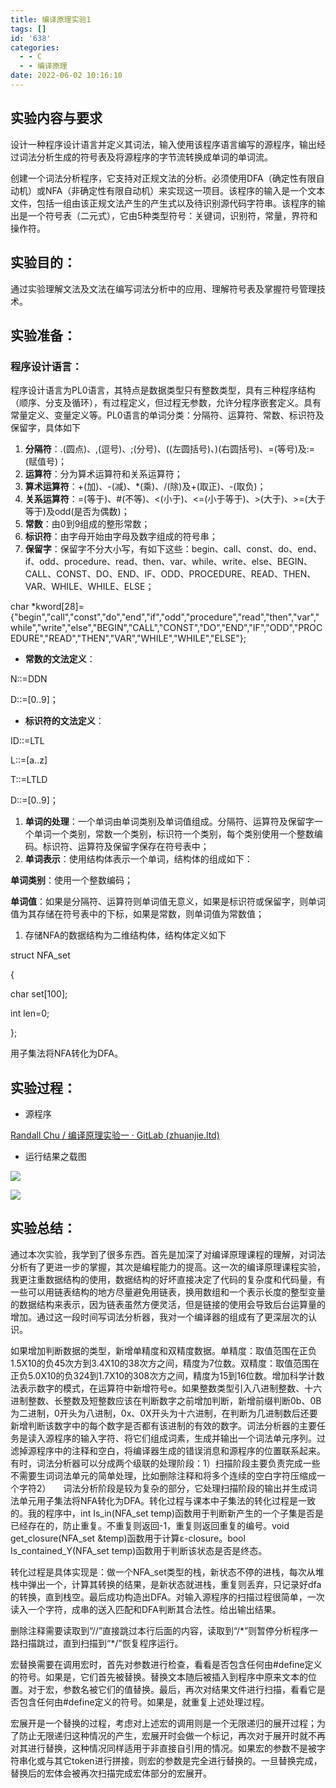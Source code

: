 ```yaml
---
title: 编译原理实验1
tags: []
id: '638'
categories:
  - - C
  - - 编译原理
date: 2022-06-02 10:16:10
---
```


## 实验内容与要求

设计一种程序设计语言并定义其词法，输入使用该程序语言编写的源程序，输出经过词法分析生成的符号表及将源程序的字节流转换成单词的单词流。

创建一个词法分析程序，它支持对正规文法的分析。必须使用DFA（确定性有限自动机）或NFA（非确定性有限自动机）来实现这一项目。该程序的输入是一个文本文件，包括一组由该正规文法产生的产生式以及待识别源代码字符串。该程序的输出是一个符号表（二元式），它由5种类型符号：关键词，识别符，常量，界符和操作符。

## 实验目的：

通过实验理解文法及文法在编写词法分析中的应用、理解符号表及掌握符号管理技术。

## 实验准备：

### 程序设计语言：

程序设计语言为PL0语言，其特点是数据类型只有整数类型，具有三种程序结构（顺序、分支及循环），有过程定义，但过程无参数，允许分程序嵌套定义。具有常量定义、变量定义等。PL0语言的单词分类：分隔符、运算符、常数、标识符及保留字，具体如下

1.  **分隔符**：.(圆点)、,(逗号)、;(分号)、((左圆括号)、)(右圆括号)、=(等号)及:=(赋值号)；
2.  **运算符**：分为算术运算符和关系运算符；
3.  **算术运算符**：+(加)、-(减)、\*(乘)、/(除)及+(取正)、-(取负)；
4.  **关系运算符**：=(等于)、#(不等)、<(小于)、<=(小于等于)、>(大于)、>=(大于等于)及odd(是否为偶数)；
5.  **常数**：由0到9组成的整形常数；
6.  **标识符**：由字母开始由字母及数字组成的符号串；
7.  **保留字**：保留字不分大小写，有如下这些：begin、call、const、do、end、if、odd、procedure、read、then、var、while、write、else、BEGIN、CALL、CONST、DO、END、IF、ODD、PROCEDURE、READ、THEN、VAR、WHILE、WHILE、ELSE；

char \*kword\[28\]={"begin","call","const","do","end","if","odd","procedure","read","then","var","while","write","else","BEGIN","CALL","CONST","DO","END","IF","ODD","PROCEDURE","READ","THEN","VAR","WHILE","WHILE","ELSE"};

*   **常数的文法定义**：

N::=DDN

D::=\[0..9\]；

*   **标识符的文法定义**：

ID::=LTL

L::=\[a..z\]

T::=LTLD

D::=\[0..9\]；

1.  **单词的处理**：一个单词由单词类别及单词值组成。分隔符、运算符及保留字一个单词一个类别，常数一个类别，标识符一个类别，每个类别使用一个整数编码。标识符、运算符及保留字保存在符号表中；
2.  **单词表示**：使用结构体表示一个单词，结构体的组成如下：

**单词类别**：使用一个整数编码；

**单词值**：如果是分隔符、运算符则单词值无意义，如果是标识符或保留字，则单词值为其存储在符号表中的下标，如果是常数，则单词值为常数值；

1.  存储NFA的数据结构为二维结构体，结构体定义如下

struct NFA\_set

{

char set\[100\];

int len=0;

};

用子集法将NFA转化为DFA。

## 实验过程：

*   源程序

[Randall Chu / 编译原理实验一 · GitLab (zhuanjie.ltd)](http://gitlab.zhuanjie.ltd/Randall/byyl1)

*   运行结果之载图

![](http://blog.zhuanjie.ltd/wp-content/uploads/2022/06/image.png)

![](http://blog.zhuanjie.ltd/wp-content/uploads/2022/06/image-1.png)

## 实验总结：

通过本次实验，我学到了很多东西。首先是加深了对编译原理课程的理解，对词法分析有了更进一步的掌握，其次是编程能力的提高。这一次的编译原理课程实验，我更注重数据结构的使用，数据结构的好坏直接决定了代码的复杂度和代码量，有一些可以用链表结构的地方尽量避免用链表，换用数组和一个表示长度的整型变量的数据结构来表示，因为链表虽然方便灵活，但是链接的使用会导致后台运算量的增加。通过这一段时间写词法分析器，我对一个编译器的组成有了更深层次的认识。

如果增加判断数据的类型，新增单精度和双精度数据。单精度：取值范围在正负1.5X10的负45次方到3.4X10的38次方之间，精度为7位数。双精度：取值范围在正负5.0X10的负324到1.7X10的308次方之间，精度为15到16位数。增加科学计数法表示数字的模式，在运算符中新增符号e。如果整数类型引入八进制整数、十六进制整数、长整数及短整数应该在判断数字之前增加判断，新增前缀判断0b、0B为二进制，0开头为八进制，0x、0X开头为十六进制，在判断为几进制数后还要新增判断该数字中的每个数字是否都有该进制的有效的数字。词法分析器的主要任务是读入源程序的输入字符、将它们组成词素，生成并输出一个词法单元序列。过滤掉源程序中的注释和空白，将编译器生成的错误消息和源程序的位置联系起来。有时，词法分析器可以分成两个级联的处理阶段：1）扫描阶段主要负责完成一些不需要生词词法单元的简单处理，比如删除注释和将多个连续的空白字符压缩成一个字符2）     词法分析阶段是较为复杂的部分，它处理扫描阶段的输出并生成词法单元用子集法将NFA转化为DFA。转化过程与课本中子集法的转化过程是一致的。我的程序中，int Is\_in(NFA\_set temp)函数用于判断新产生的一个子集是否是已经存在的，防止重复。不重复则返回-1，重复则返回重复的编号。void get\_closure(NFA\_set &temp)函数用于计算ε-closure。bool Is\_contained\_Y(NFA\_set temp)函数用于判断该状态是否是终态。

转化过程是具体实现是：做一个NFA\_set类型的栈，新状态不停的进栈，每次从堆栈中弹出一个，计算其转换的结果，是新状态就进栈，重复则丢弃，只记录好dfa的转换，直到栈空。最后成功构造出DFA。对输入源程序的扫描过程很简单，一次读入一个字符，成串的送入匹配和DFA判断其合法性。给出输出结果。

删除注释需要读取到“//”直接跳过本行后面的内容，读取到“/\*”则暂停分析程序一路扫描跳过，直到扫描到“\*/”恢复程序运行。

宏替换需要在调用宏时，首先对参数进行检查，看看是否包含任何由#define定义的符号。如果是，它们首先被替换。替换文本随后被插入到程序中原来文本的位置。对于宏，参数名被它们的值替换。最后，再次对结果文件进行扫描，看看它是否包含任何由#define定义的符号。如果是，就重复上述处理过程。

宏展开是一个替换的过程，考虑对上述宏的调用则是一个无限递归的展开过程；为了防止无限递归这种情况的产生，宏展开时会做一个标记，再次对于展开时就不再对其进行替换，这种情况同样适用于非直接自引用的情况。如果宏的参数不是被字符串化或与其它token进行拼接，则宏的参数是完全进行替换的。一旦替换完成，替换后的宏体会被再次扫描完成宏体部分的宏展开。
